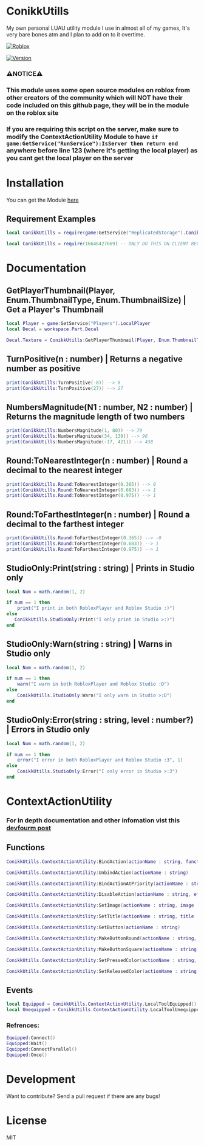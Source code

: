 # ConikkUtills
My own personal LUAU utility module I use in almost all of my games, It's very bare bones atm and I plan to add on to it overtime.

[![Roblox](https://conikku.neocities.org/github%20assets/POWERED%20by%20roblox.png)](https://www.roblox.com)

[![Version](https://conikku.neocities.org/github%20assets/ver%20ConikkUtills.svg)](https://conikku.lao.ooo/)

### ⚠️**NOTICE**⚠️
### This module uses some open source modules on roblox from other creators of the community which will **NOT** have their code included on this github page, they will be in the module on the roblox site

### If you are requiring this script on the server, make sure to modify the ContextActionUtility Module to have ```if game:GetService("RunService"):IsServer then return end ``` anywhere before line 123 (where it's getting the local player) as you cant get the local player on the server


# Installation
 You can get the Module [here](https://www.roblox.com/library/16646427669/)

## Requirement Examples

```lua
local ConikkUtills = require(game:GetService("ReplicatedStorage").ConikkUtills)
```

```lua
local ConikkUtills = require(16646427669) -- ONLY DO THIS ON CLIENT BECAUSE YOU WON'T BE ABLE TO EDIT CONTEXTACTIONUTILITY WHEN NEEDED ON SERVER
```

# Documentation
## GetPlayerThumbnail(Player, Enum.ThumbnailType, Enum.ThumbnailSize) | Get a Player's Thumbnail

```lua
local Player = game:GetService("Players").LocalPlayer
local Decal = workspace.Part.Decal

Decal.Texture = ConikkUtills:GetPlayerThumbnail(Player, Enum.ThumbnailType.HeadShot, Enum.ThumbnailSize.Size420x420)
```

## TurnPositive(n : number) | Returns a negative number as positive

```lua
print(ConikkUtills:TurnPositive(-8)) --> 8
print(ConikkUtills:TurnPositive(27)) --> 27
```

## NumbersMagnitude(N1 : number, N2 : number) | Returns the magnitude length of two numbers

```lua
print(ConikkUtills:NumbersMagnitude(1, 80)) --> 79
print(ConikkUtills:NumbersMagnitude(34, 130)) --> 96
print(ConikkUtills:NumbersMagnitude(-17, 421)) --> 438
```

## Round:ToNearestInteger(n : number) | Round a decimal to the nearest integer

```lua
print(ConikkUtills.Round:ToNearestInteger(0.365)) --> 0
print(ConikkUtills.Round:ToNearestInteger(0.683)) --> 1
print(ConikkUtills.Round:ToNearestInteger(0.975)) --> 1
```

## Round:ToFarthestInteger(n : number) | Round a decimal to the farthest integer

```lua
print(ConikkUtills.Round:ToFarthestInteger(0.365)) --> -0
print(ConikkUtills.Round:ToFarthestInteger(0.683)) --> 1
print(ConikkUtills.Round:ToFarthestInteger(0.975)) --> 1
```

## StudioOnly:Print(string : string) | Prints in Studio only

```lua
local Num = math.random(1, 2)

if num == 1 then
    print("I print in both RobloxPlayer and Roblox Studio :)")
else
   ConikkUtills.StudioOnly:Print("I only print in Studio >:)")
end
```

## StudioOnly:Warn(string : string) | Warns in Studio only

```lua
local Num = math.random(1, 2)

if num == 1 then
    warn("I warn in both RobloxPlayer and Roblox Studio :D")
else
    ConikkUtills.StudioOnly:Warn("I only warn in Studio >:D")
end
```

## StudioOnly:Error(string : string, level : number?) | Errors in Studio only

```lua
local Num = math.random(1, 2)

if num == 1 then
    error("I error in both RobloxPlayer and Roblox Studio :3", 1)
else
    ConikkUtills.StudioOnly:Error("I only error in Studio >:3")
end
```

# ContextActionUtility
### For in depth documentation and other infomation vist this [devfourm post](https://devforum.roblox.com/t/easy-mobile-buttons-contextactionutility/804219)

## Functions
```lua
ConikkUtills.ContextActionUtility:BindAction(actionName : string, functionToBind : any , createTouchButton : boolean, ...)

ConikkUtills.ContextActionUtility:UnbindAction(actionName : string)

ConikkUtills.ContextActionUtility:BindActionAtPriority(actionName : string, functionToBind : any , createTouchButton : boolean, priorityLevel : any, ...)

ConikkUtills.ContextActionUtility:DisableAction(actionName : string, effectList)

ConikkUtills.ContextActionUtility:SetImage(actionName : string, image : string)

ConikkUtills.ContextActionUtility:SetTitle(actionName : string, title : string)

ConikkUtills.ContextActionUtility:GetButton(actionName : string)

ConikkUtills.ContextActionUtility:MakeButtonRound(actionName : string, amount : number)

ConikkUtills.ContextActionUtility:MakeButtonSquare(actionName : string)

ConikkUtills.ContextActionUtility:SetPressedColor(actionName : string, color : Color3)

ConikkUtills.ContextActionUtility:SetReleasedColor(actionName : string, color : Color3)
```

## Events
```lua
local Equipped = ConikkUtills.ContextActionUtility.LocalToolEquipped()
local Unequipped = ConikkUtills.ContextActionUtility.LocalToolUnequipped()
```

### Refrences:
```lua
Equipped:Connect()
Equipped:Wait()
Equipped:ConnectParallel()
Equipped:Once()
```
#
# Development
Want to contribute? Send a pull request if there are any bugs!

# License
MIT
